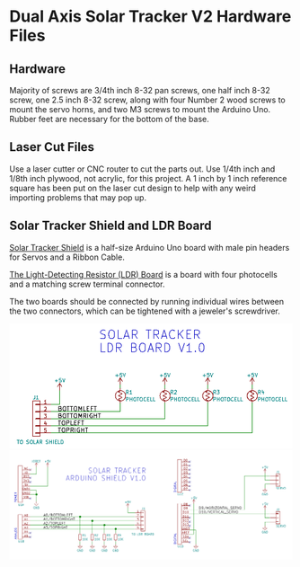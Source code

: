 # Dual Axis Solar Tracker V2 Hardware Files

## Hardware

Majority of screws are 3/4th inch 8-32 pan screws, one half inch 8-32 screw, one 2.5 inch 8-32 screw, along with four Number 2 wood screws to mount the servo horns, and two M3 screws to mount the Arduino Uno.  Rubber feet are necessary for the bottom of the base.

## Laser Cut Files

Use a laser cutter or CNC router to cut the parts out. Use 1/4th inch and 1/8th inch plywood, not acrylic, for this project. A 1 inch by 1 inch reference square has been put on the laser cut design to help with any weird importing problems that may pop up.

## Solar Tracker Shield and LDR Board

[Solar Tracker Shield](hardware/Arduino-Shield) is a half-size Arduino Uno board with male pin headers for Servos and a Ribbon Cable. 

[The Light-Detecting Resistor (LDR) Board](hardware/LDR-Board) is a board with four photocells and a matching screw terminal connector. 

The two boards should be connected by running individual wires between the two connectors, which can be tightened with a jeweler's screwdriver. 

<img src="hardware/LDR-Board/schematic.png">

<img src="hardware/Arduino-Shield/schematic.png">

